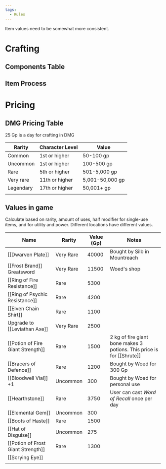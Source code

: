 ```yaml
---
tags:
  - Rules
---
```

Item values need to be somewhat more consistent.
# Crafting
## Components Table
## Item Process
# Pricing
## DMG Pricing Table
25 Gp is a day for crafting in DMG

| Rarity    | Character Level | Value           |
| --------- | --------------- | --------------- |
| Common    | 1st or higher   | 50-100 gp       |
| Uncommon  | 1st or higher   | 100-500 gp      |
| Rare      | 5th or higher   | 501-5,000 gp    |
| Very rare | 11th or higher  | 5,001-50,000 gp |
| Legendary | 17th or higher  | 50,001+ gp      |
|           |                 |                 |
## Values in game
Calculate based on rarity, amount of uses, half modifier for single-use items, and for utility and power. Different locations have different values.

| Name                               | Rarity    | Value (Gp) | Notes                                                                 |
| ---------------------------------- | --------- | ---------- | --------------------------------------------------------------------- |
| [[Dwarven Plate]]                  | Very Rare | 40000      | Bought by Silb in Mountreach                                          |
| [[Frost Brand]] Greatsword         | Very Rare | 11500      | Woed's shop                                                           |
| [[Ring of Fire Resistance]]        | Rare      | 5300       |                                                                       |
| [[Ring of Psychic Resistance]]     | Rare      | 4200       |                                                                       |
| [[Elven Chain Shirt]]              | Rare      | 1100       |                                                                       |
| Upgrade to [[Leviathan Axe]]       | Very Rare | 2500       |                                                                       |
| [[Potion of Fire Giant Strength]]  | Rare      | 1500       | 2 kg of fire giant bone makes 3 potions. This price is for [[Shrute]] |
| [[Bracers of Defence]]             | Rare      | 1200       | Bought by Woed for 300 Gp                                             |
| [[Bloodwell Vial]] +1              | Uncommon  | 300        | Bought by Woed for personal use                                       |
| [[Hearthstone]]                    | Rare      | 3750       | User can cast *Word of Recall* once per day                           |
| [[Elemental Gem]]                  | Uncommon  | 300        |                                                                       |
| [[Boots of Haste]]                 | Rare      | 1500       |                                                                       |
| [[Hat of Disguise]]                | Uncommon  | 275        |                                                                       |
| [[Potion of Frost Giant Strength]] | Rare      | 1300       |                                                                       |
| [[Scrying Eye]]                    |           |            |                                                                       |
|                                    |           |            |                                                                       |
